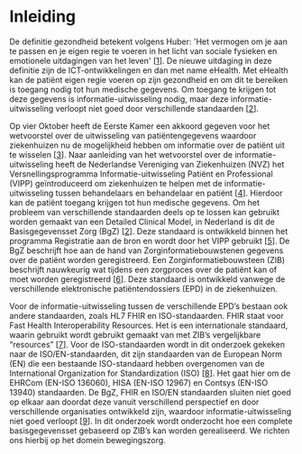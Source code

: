 # Inleiding

De definitie gezondheid betekent volgens Huber: 'Het vermogen om je aan te passen en je eigen regie te voeren in het licht van sociale fysieken en emotionele uitdagingen van het leven' \[[1](/referenties.md)\]. De nieuwe uitdaging in deze definitie zijn de ICT-ontwikkelingen en dan met name eHealth. Met eHealth kan de patiënt eigen regie voeren op zijn gezondheid en om dit te bereiken is toegang nodig tot hun medische gegevens. Om toegang te krijgen tot deze gegevens is informatie-uitwisseling nodig, maar deze informatie-uitwisseling verloopt niet goed door verschillende standaarden \[[2](/referenties.md)\].

Op vier Oktober heeft de Eerste Kamer een akkoord gegeven voor het wetvoorstel over de uitwisseling van patiëntengegevens waardoor ziekenhuizen nu de mogelijkheid hebben om informatie over de patiënt uit te wisselen \[[3](/referenties.md)\]. Naar aanleiding van het wetvoorstel over de informatie-uitwisseling heeft de Nederlandse Vereniging van Ziekenhuizen \(NVZ\) het Versnellingsprogramma Informatie-uitwisseling Patiënt en Professional \(VIPP\) geïntroduceerd om ziekenhuizen te helpen met de informatie-uitwisseling tussen behandelaars en behandelaar en patiënt \[[4](/referenties.md)\]. Hierdoor kan de patiënt toegang krijgen tot hun medische gegevens. Om het probleem van verschillende standaarden deels op te lossen kan gebruikt worden gemaakt van een Detailed Clinical Model, in Nederland is dit de Basisgegevensset Zorg \(BgZ\) \[[2](/referenties.md)\]. Deze standaard is ontwikkeld binnen het programma Registratie aan de bron en wordt door het VIPP gebruikt \[[5](/referenties.md)\]. De BgZ beschrijft hoe aan de hand van Zorginformatiebouwstenen gegevens over de patiënt worden geregistreerd. Een Zorginformatiebouwsteen \(ZIB\) beschrijft nauwkeurig wat tijdens een zorgproces over de patiënt kan of moet worden geregistreerd \[[6](/referenties.md)\]. Deze standaard is ontwikkeld vanwege de verschillende elektronische patiëntendossiers \(EPD\) in de ziekenhuizen. 

Voor de informatie-uitwisseling tussen de verschillende EPD’s bestaan ook andere standaarden, zoals HL7 FHIR en ISO-standaarden. FHIR staat voor Fast Health Interoperability Resources. Het is een internationale standaard, waarin gebruikt wordt gebruikt gemaakt van met ZIB’s vergelijkbare “resources” \[[7](/referenties.md)\]. Voor de ISO-standaarden wordt in dit onderzoek gekeken naar de ISO/EN-standaarden, dit zijn standaarden van de European Norm \(EN\) die een bestaande ISO-standaard hebben overgenomen van de International Organization for Standardization \(ISO\) \[[8](/referenties.md)\]. Het gaat hier om de EHRCom \(EN-ISO 136060\), HISA \(EN-ISO 12967\) en Contsys \(EN-ISO 13940\) standaarden. De BgZ, FHIR en ISO/EN standaarden sluiten niet goed op elkaar aan doordat deze vanuit verschillend perspectief en door verschillende organisaties ontwikkeld zijn, waardoor informatie-uitwisseling niet goed verloopt \[[9](/referenties.md)\]. In dit onderzoek wordt onderzocht hoe een complete basisgegevensset gebaseerd op ZIB’s kan worden gerealiseerd. We richten ons hierbij op het domein bewegingszorg.

